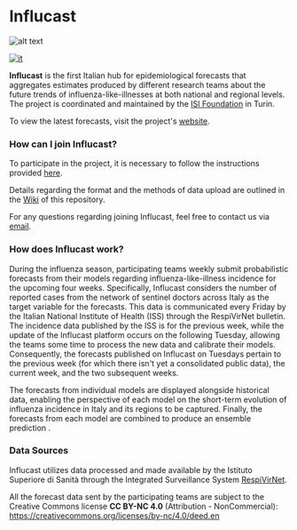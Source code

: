 # Influcast 
![alt text](https://github.com/Predizioni-Epidemiologiche-Italia/Influcast/blob/main/Influcast-logo.png)


[![it](https://img.shields.io/badge/lang-it-yellow.svg)](https://github.com/Predizioni-Epidemiologiche-Italia/Influcast/blob/main/README.md)

__Influcast__ is the first Italian hub for epidemiological forecasts that aggregates estimates produced by different research teams about the future trends of influenza-like-illnesses at both national and regional levels. The project is coordinated and maintained by the [ISI Foundation](https://www.isi.it/en/home) in Turin.

To view the latest forecasts, visit the project's [website](https://influcast.org/it/).

### How can I join Influcast?
To participate in the project, it is necessary to follow the instructions provided [here](https://github.com/Predizioni-Epidemiologiche-Italia/Influcast/wiki/How-to-join-Influcast). 

Details regarding the format and the methods of data upload are outlined in the [Wiki](https://github.com/Predizioni-Epidemiologiche-Italia/Influcast/wiki/Home.en) of this repository. 

For any questions regarding joining Influcast, feel free to contact us via [email](mailto:influcast@isi.it).

### How does Influcast work?
During the influenza season, participating teams weekly submit probabilistic forecasts from their models regarding influenza-like-illness incidence for the upcoming four weeks. Specifically, Influcast considers the number of reported cases from the network of sentinel doctors across Italy as the target variable for the forecasts. This data is communicated every Friday by the Italian National Institute of Health (ISS) through the RespiVirNet bulletin. The incidence data published by the ISS is for the previous week, while the update of the Influcast platform occurs on the following Tuesday, allowing the teams some time to process the new data and calibrate their models. Consequently, the forecasts published on Influcast on Tuesdays pertain to the previous week (for which there isn't yet a consolidated public data), the current week, and the two subsequent weeks.

The forecasts from individual models are displayed alongside historical data, enabling the perspective of each model on the short-term evolution of influenza incidence in Italy and its regions to be captured. Finally, the forecasts from each model are combined to produce an ensemble prediction .

### Data Sources
Influcast utilizes data processed and made available by the Istituto Superiore di Sanità through the Integrated Surveillance System [RespiVirNet](https://www.epicentro.iss.it/influenza/respivirnet).


All the forecast data sent by the participating teams are subject to the Creative Commons license __CC BY-NC 4.0__ (Attribution - NonCommercial): https://creativecommons.org/licenses/by-nc/4.0/deed.en
